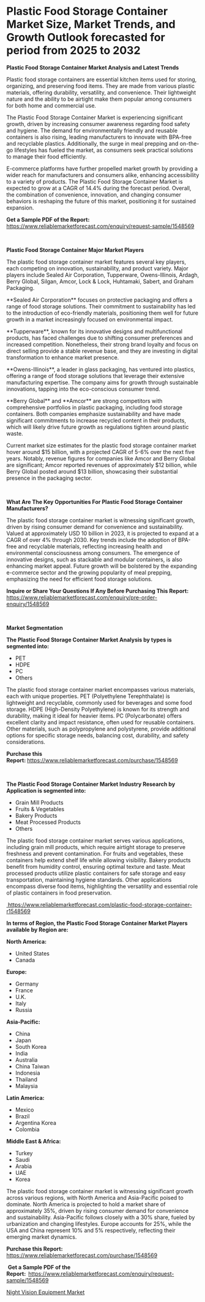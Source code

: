 <p><h1>Plastic Food Storage Container Market Size, Market Trends, and Growth Outlook forecasted for period from 2025 to 2032</h1></p><p><strong>Plastic Food Storage Container Market Analysis and Latest Trends</strong></p>
<p><p>Plastic food storage containers are essential kitchen items used for storing, organizing, and preserving food items. They are made from various plastic materials, offering durability, versatility, and convenience. Their lightweight nature and the ability to be airtight make them popular among consumers for both home and commercial use. </p><p>The Plastic Food Storage Container Market is experiencing significant growth, driven by increasing consumer awareness regarding food safety and hygiene. The demand for environmentally friendly and reusable containers is also rising, leading manufacturers to innovate with BPA-free and recyclable plastics. Additionally, the surge in meal prepping and on-the-go lifestyles has fueled the market, as consumers seek practical solutions to manage their food efficiently.</p><p>E-commerce platforms have further propelled market growth by providing a wider reach for manufacturers and consumers alike, enhancing accessibility to a variety of products. The Plastic Food Storage Container Market is expected to grow at a CAGR of 14.4% during the forecast period. Overall, the combination of convenience, innovation, and changing consumer behaviors is reshaping the future of this market, positioning it for sustained expansion.</p></p>
<p><strong>Get a Sample PDF of the Report:&nbsp;</strong> <a href="https://www.reliablemarketforecast.com/enquiry/request-sample/1548569?utm_campaign=2808&utm_medium=2&utm_source=Github&utm_content=ia&utm_term=05042025&utm_id=plastic-food-storage-container">https://www.reliablemarketforecast.com/enquiry/request-sample/1548569</a></p>
<p>&nbsp;</p>
<p><strong>Plastic Food Storage Container Major Market Players</strong></p>
<p><p>The plastic food storage container market features several key players, each competing on innovation, sustainability, and product variety. Major players include Sealed Air Corporation, Tupperware, Owens-Illinois, Ardagh, Berry Global, Silgan, Amcor, Lock & Lock, Huhtamaki, Sabert, and Graham Packaging.</p><p>**Sealed Air Corporation** focuses on protective packaging and offers a range of food storage solutions. Their commitment to sustainability has led to the introduction of eco-friendly materials, positioning them well for future growth in a market increasingly focused on environmental impact.</p><p>**Tupperware**, known for its innovative designs and multifunctional products, has faced challenges due to shifting consumer preferences and increased competition. Nonetheless, their strong brand loyalty and focus on direct selling provide a stable revenue base, and they are investing in digital transformation to enhance market presence.</p><p>**Owens-Illinois**, a leader in glass packaging, has ventured into plastics, offering a range of food storage solutions that leverage their extensive manufacturing expertise. The company aims for growth through sustainable innovations, tapping into the eco-conscious consumer trend.</p><p>**Berry Global** and **Amcor** are strong competitors with comprehensive portfolios in plastic packaging, including food storage containers. Both companies emphasize sustainability and have made significant commitments to increase recycled content in their products, which will likely drive future growth as regulations tighten around plastic waste.</p><p>Current market size estimates for the plastic food storage container market hover around $15 billion, with a projected CAGR of 5-6% over the next five years. Notably, revenue figures for companies like Amcor and Berry Global are significant; Amcor reported revenues of approximately $12 billion, while Berry Global posted around $13 billion, showcasing their substantial presence in the packaging sector.</p></p>
<p>&nbsp;</p>
<p><strong>What Are The Key Opportunities For Plastic Food Storage Container Manufacturers?</strong></p>
<p><p>The plastic food storage container market is witnessing significant growth, driven by rising consumer demand for convenience and sustainability. Valued at approximately USD 10 billion in 2023, it is projected to expand at a CAGR of over 4% through 2030. Key trends include the adoption of BPA-free and recyclable materials, reflecting increasing health and environmental consciousness among consumers. The emergence of innovative designs, such as stackable and modular containers, is also enhancing market appeal. Future growth will be bolstered by the expanding e-commerce sector and the growing popularity of meal prepping, emphasizing the need for efficient food storage solutions.</p></p>
<p><strong>Inquire or Share Your Questions If Any Before Purchasing This Report:</strong> <a href="https://www.reliablemarketforecast.com/enquiry/pre-order-enquiry/1548569?utm_campaign=2808&utm_medium=2&utm_source=Github&utm_content=ia&utm_term=05042025&utm_id=plastic-food-storage-container">https://www.reliablemarketforecast.com/enquiry/pre-order-enquiry/1548569</a></p>
<p>&nbsp;</p>
<p><strong>Market Segmentation</strong></p>
<p><strong>The Plastic Food Storage Container Market Analysis by types is segmented into:</strong></p>
<p><ul><li>PET</li><li>HDPE</li><li>PC</li><li>Others</li></ul></p>
<p><p>The plastic food storage container market encompasses various materials, each with unique properties. PET (Polyethylene Terephthalate) is lightweight and recyclable, commonly used for beverages and some food storage. HDPE (High-Density Polyethylene) is known for its strength and durability, making it ideal for heavier items. PC (Polycarbonate) offers excellent clarity and impact resistance, often used for reusable containers. Other materials, such as polypropylene and polystyrene, provide additional options for specific storage needs, balancing cost, durability, and safety considerations.</p></p>
<p><strong>Purchase this Report:&nbsp;</strong><a href="https://www.reliablemarketforecast.com/purchase/1548569?utm_campaign=2808&utm_medium=2&utm_source=Github&utm_content=ia&utm_term=05042025&utm_id=plastic-food-storage-container">https://www.reliablemarketforecast.com/purchase/1548569</a></p>
<p>&nbsp;</p>
<p><strong>The Plastic Food Storage Container Market Industry Research by Application is segmented into:</strong></p>
<p><ul><li>Grain Mill Products</li><li>Fruits & Vegetables</li><li>Bakery Products</li><li>Meat Processed Products</li><li>Others</li></ul></p>
<p><p>The plastic food storage container market serves various applications, including grain mill products, which require airtight storage to preserve freshness and prevent contamination. For fruits and vegetables, these containers help extend shelf life while allowing visibility. Bakery products benefit from humidity control, ensuring optimal texture and taste. Meat processed products utilize plastic containers for safe storage and easy transportation, maintaining hygiene standards. Other applications encompass diverse food items, highlighting the versatility and essential role of plastic containers in food preservation.</p></p>
<p><a href="https://www.reliablemarketforecast.com/plastic-food-storage-container-r1548569?utm_campaign=2808&utm_medium=2&utm_source=Github&utm_content=ia&utm_term=05042025&utm_id=plastic-food-storage-container">&nbsp;https://www.reliablemarketforecast.com/plastic-food-storage-container-r1548569</a></p>
<p><strong>In terms of Region, the Plastic Food Storage Container Market Players available by Region are:</strong></p>
<p>
    <p> <strong> North America: </strong>
        <ul>
            <li>United States</li>
            <li>Canada</li>
        </ul>
        </p> 
    <p> <strong> Europe: </strong>
        <ul>
            <li>Germany</li>
            <li>France</li>
            <li>U.K.</li>
            <li>Italy</li>
            <li>Russia</li>
        </ul>
        </p> 
    <p> <strong> Asia-Pacific: </strong>
        <ul>
            <li>China</li>
            <li>Japan</li>
            <li>South Korea</li>
            <li>India</li>
            <li>Australia</li>
            <li>China Taiwan</li>
            <li>Indonesia</li>
            <li>Thailand</li>
            <li>Malaysia</li>
        </ul>
        </p> 
    <p> <strong> Latin America: </strong>
        <ul>
            <li>Mexico</li>
            <li>Brazil</li>
            <li>Argentina Korea</li>
            <li>Colombia</li>
        </ul>
        </p> 
    <p> <strong> Middle East & Africa: </strong>
        <ul>
            <li>Turkey</li>
            <li>Saudi</li>
            <li>Arabia</li>
            <li>UAE</li>
            <li>Korea</li>
        </ul>
    </p>
    </p>
<p><p>The plastic food storage container market is witnessing significant growth across various regions, with North America and Asia-Pacific poised to dominate. North America is projected to hold a market share of approximately 35%, driven by rising consumer demand for convenience and sustainability. Asia-Pacific follows closely with a 30% share, fueled by urbanization and changing lifestyles. Europe accounts for 25%, while the USA and China represent 10% and 5% respectively, reflecting their emerging market dynamics.</p></p>
<p><strong>Purchase this Report: </strong><a href="https://www.reliablemarketforecast.com/purchase/1548569?utm_campaign=2808&utm_medium=2&utm_source=Github&utm_content=ia&utm_term=05042025&utm_id=plastic-food-storage-container">https://www.reliablemarketforecast.com/purchase/1548569</a></p>
<p>&nbsp;<strong>Get a Sample PDF of the Report:&nbsp;&nbsp;</strong><a href="https://www.reliablemarketforecast.com/enquiry/request-sample/1548569?utm_campaign=2808&utm_medium=2&utm_source=Github&utm_content=ia&utm_term=05042025&utm_id=plastic-food-storage-container">https://www.reliablemarketforecast.com/enquiry/request-sample/1548569</a></p>
<p><strong></strong></p>
<p><p><a href="https://github.com/saroarmaicky/Market-Research-Report-List-1/blob/main/night-vision-equipment-market.md?utm_campaign=2808&utm_medium=2&utm_source=Github&utm_content=ia&utm_term=05042025&utm_id=plastic-food-storage-container">Night Vision Equipment Market</a></p></p>